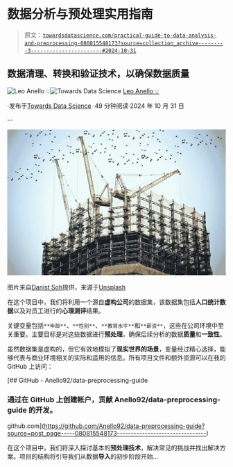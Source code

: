 # 数据分析与预处理实用指南

> 原文：[`towardsdatascience.com/practical-guide-to-data-analysis-and-preprocessing-080815548173?source=collection_archive---------3-----------------------#2024-10-31`](https://towardsdatascience.com/practical-guide-to-data-analysis-and-preprocessing-080815548173?source=collection_archive---------3-----------------------#2024-10-31)

## 数据清理、转换和验证技术，以确保数据质量

[](https://medium.com/@panData?source=post_page---byline--080815548173--------------------------------)![Leo Anello 💡](https://medium.com/@panData?source=post_page---byline--080815548173--------------------------------)[](https://towardsdatascience.com/?source=post_page---byline--080815548173--------------------------------)![Towards Data Science](https://towardsdatascience.com/?source=post_page---byline--080815548173--------------------------------) [Leo Anello 💡](https://medium.com/@panData?source=post_page---byline--080815548173--------------------------------)

·发布于[Towards Data Science](https://towardsdatascience.com/?source=post_page---byline--080815548173--------------------------------) ·49 分钟阅读·2024 年 10 月 31 日

--

![](img/174ab06fc8adc48aed1ccfacd9b444ee.png)

图片来自[Danist Soh](https://unsplash.com/@danist07?utm_source=medium&utm_medium=referral)提供，来源于[Unsplash](https://unsplash.com/?utm_source=medium&utm_medium=referral)

在这个项目中，我们将利用一个源自**虚构公司**的数据集，该数据集包括**人口统计数据**以及对员工进行的**心理测评**结果。

关键变量包括`**年龄**`、`**性别**`、`**教育水平**`和`**薪资**`，这些在公司环境中至关重要。主要目标是对这些数据进行**预处理**，确保后续分析的数据**质量**和**一致性**。

虽然数据集是虚构的，但它有效地模拟了**现实世界的场景**，变量经过精心选择，能够代表与商业环境相关的实际和适用的信息。所有项目文件和额外资源可以在我的 GitHub 上访问：

[](https://github.com/Anello92/data-preprocessing-guide?source=post_page-----080815548173--------------------------------) [## GitHub - Anello92/data-preprocessing-guide

### 通过在 GitHub 上创建帐户，贡献 Anello92/data-preprocessing-guide 的开发。

github.com](https://github.com/Anello92/data-preprocessing-guide?source=post_page-----080815548173--------------------------------)

在这个项目中，我们将深入探讨基本的**预处理技术**，解决常见的挑战并找出解决方案。项目的结构将引导我们从数据**导入**的初步阶段开始…
